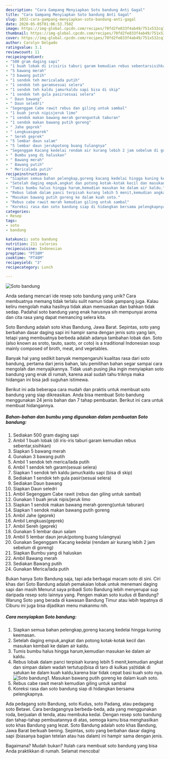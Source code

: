 ```yaml
---
description: "Cara Gampang Menyiapkan Soto bandung Anti Gagal"
title: "Cara Gampang Menyiapkan Soto bandung Anti Gagal"
slug: 1032-cara-gampang-menyiapkan-soto-bandung-anti-gagal
date: 2020-05-05T01:06:53.750Z
image: https://img-global.cpcdn.com/recipes/70fd2fe833f4ab49/751x532cq70/soto-bandung-foto-resep-utama.jpg
thumbnail: https://img-global.cpcdn.com/recipes/70fd2fe833f4ab49/751x532cq70/soto-bandung-foto-resep-utama.jpg
cover: https://img-global.cpcdn.com/recipes/70fd2fe833f4ab49/751x532cq70/soto-bandung-foto-resep-utama.jpg
author: Carolyn Delgado
ratingvalue: 3.1
reviewcount: 11
recipeingredient:
- "500 gram daging sapi"
- "1 buah lobak di irisiris taburi garam kemudian rebus sebentarsisihkan"
- "5 bawang merah"
- "3 bawang putih"
- "1 sendok teh mericalada putih"
- "1 sendok teh garamsesuai selera"
- "1 sendok teh kaldu jamurkaldu sapi bisa di skip"
- "1 sendok teh gula pasirsesuai selera"
- " Daun bawang"
- " Daun seledri"
- "Segenggam Cabe rawit rebus dan giling untuk sambal"
- "1 buah jeruk nipisjeruk limo"
- "1 sendok makan bawang merah gorenguntuk taburan"
- "1 sendok makan bawang putih goreng"
- " Jahe geprek"
- " Lengkuasgeprek"
- " Sereh geprek"
- "5 lembar daun salam"
- "5 lembar daun jerukpotong buang tulangnya"
- "Segenggam Kacang kedelai rendam air kurang lebih 2 jam sebelum di goreng"
- " Bumbu yang di haluskan"
- " Bawang merah"
- " Bawang putih"
- " Mericalada putih"
recipeinstructions:
- "Siapkan semua bahan pelengkap,goreng kacang kedelai hingga kuning keemasan."
- "Setelah daging empuk,angkat dan potong kotak-kotak kecil dan masukan kembali ke dalam air kaldu."
- "Tumis bumbu halus hingga harum,kemudian masukan ke dalam air kaldu."
- "Rebus lobak dalam panci terpisah kurang lebih 5 menit,kemudian angkat dan simpan dalam wadah tertutup(bisa di taro di kulkas ya)tidak di satukan ke dalam kuah kaldu,karena biar tidak cepat basi kuah soto nya."
- "Masukan bawang putih goreng ke dalam kuah soto."
- "Rebus cabe rawit merah kemudian giling untuk sambal"
- "Koreksi rasa dan soto bandung siap di hidangkan bersama pelengkapnya."
categories:
- Resep
tags:
- soto
- bandung

katakunci: soto bandung 
nutrition: 211 calories
recipecuisine: Indonesian
preptime: "PT38M"
cooktime: "PT48M"
recipeyield: "3"
recipecategory: Lunch

---
```



![Soto bandung](https://img-global.cpcdn.com/recipes/70fd2fe833f4ab49/751x532cq70/soto-bandung-foto-resep-utama.jpg)

Anda sedang mencari ide resep soto bandung yang unik? Cara membuatnya memang tidak terlalu sulit namun tidak gampang juga. Kalau keliru mengolah maka hasilnya tidak akan memuaskan dan bahkan tidak sedap. Padahal soto bandung yang enak harusnya sih mempunyai aroma dan cita rasa yang dapat memancing selera kita.

Soto Bandung adalah soto khas Bandung, Jawa Barat. Sepintas, soto yang berbahan dasar daging sapi ini hampir sama dengan jenis soto yang lain, tetapi yang membuatnya berbeda adalah adanya tambahan lobak dan. Soto (also known as sroto, tauto, saoto, or coto) is a traditional Indonesian soup mainly composed of broth, meat, and vegetables.

Banyak hal yang sedikit banyak mempengaruhi kualitas rasa dari soto bandung, pertama dari jenis bahan, lalu pemilihan bahan segar sampai cara mengolah dan menyajikannya. Tidak usah pusing jika ingin menyiapkan soto bandung yang enak di rumah, karena asal sudah tahu triknya maka hidangan ini bisa jadi suguhan istimewa.


Berikut ini ada beberapa cara mudah dan praktis untuk membuat soto bandung yang siap dikreasikan. Anda bisa membuat Soto bandung menggunakan 24 jenis bahan dan 7 tahap pembuatan. Berikut ini cara untuk membuat hidangannya.

<!--inarticleads1-->

##### Bahan-bahan dan bumbu yang digunakan dalam pembuatan Soto bandung:

1. Sediakan 500 gram daging sapi
1. Ambil 1 buah lobak (di iris-iris taburi garam kemudian rebus sebentar,sisihkan)
1. Siapkan 5 bawang merah
1. Gunakan 3 bawang putih
1. Ambil 1 sendok teh merica/lada putih
1. Ambil 1 sendok teh garam(sesuai selera)
1. Siapkan 1 sendok teh kaldu jamur/kaldu sapi (bisa di skip)
1. Sediakan 1 sendok teh gula pasir(sesuai selera)
1. Sediakan  Daun bawang
1. Siapkan  Daun seledri
1. Ambil Segenggam Cabe rawit (rebus dan giling untuk sambal)
1. Gunakan 1 buah jeruk nipis/jeruk limo
1. Siapkan 1 sendok makan bawang merah goreng(untuk taburan)
1. Siapkan 1 sendok makan bawang putih goreng
1. Ambil  Jahe (geprek)
1. Ambil  Lengkuas(geprek)
1. Ambil  Sereh (geprek)
1. Gunakan 5 lembar daun salam
1. Ambil 5 lembar daun jeruk(potong buang tulangnya)
1. Gunakan Segenggam Kacang kedelai (rendam air kurang lebih 2 jam sebelum di goreng)
1. Siapkan  Bumbu yang di haluskan
1. Ambil  Bawang merah
1. Sediakan  Bawang putih
1. Gunakan  Merica/lada putih


Bukan hanya Soto Bandung saja, tapi ada berbagai macam soto di sini. Ciri khas dari Soto Bandung adalah pemakaian lobak untuk menemani daging sapi dan masih Menurut saya pribadi Soto Bandung lebih menyerupai sup daripada resep soto lainnya yang. Pengen makan soto kudus di Bandung? Warung Soto yang berada di kawasan Bandung Timur atau lebih tepatnya di Ciburu ini juga bisa dijadikan menu makanmu nih. 

<!--inarticleads2-->

##### Cara menyiapkan Soto bandung:

1. Siapkan semua bahan pelengkap,goreng kacang kedelai hingga kuning keemasan.
1. Setelah daging empuk,angkat dan potong kotak-kotak kecil dan masukan kembali ke dalam air kaldu.
1. Tumis bumbu halus hingga harum,kemudian masukan ke dalam air kaldu.
1. Rebus lobak dalam panci terpisah kurang lebih 5 menit,kemudian angkat dan simpan dalam wadah tertutup(bisa di taro di kulkas ya)tidak di satukan ke dalam kuah kaldu,karena biar tidak cepat basi kuah soto nya.
<img src="//assets-global.cpcdn.com/assets/icons/button_play-2c75c40dde080a61004c1f40b05d8f140eaff45d7e9e6481dc71c63d2e7c4909.png" alt="Soto bandung">1. Masukan bawang putih goreng ke dalam kuah soto.
1. Rebus cabe rawit merah kemudian giling untuk sambal
1. Koreksi rasa dan soto bandung siap di hidangkan bersama pelengkapnya.


Ada pedagang soto Bandung, soto Kudus, soto Padang, atau pedagang soto Betawi. Cara berdagangnya berbeda-beda, ada yang menggunakan roda, berjualan di tenda, atau membuka kedai. Dengan resep soto bandung dan tahap-tahap pembuatannya di atas, semoga kamu bisa menghasilkan soto khas Bandung yang lezat. Soto Bandung adalah soto khas Bandung, Jawa Barat berkuah bening. Sepintas, soto yang berbahan dasar daging sapi (biasanya bagian tetelan atau has dalam) ini hampir sama dengan jenis. 

Bagaimana? Mudah bukan? Itulah cara membuat soto bandung yang bisa Anda praktikkan di rumah. Selamat mencoba!
